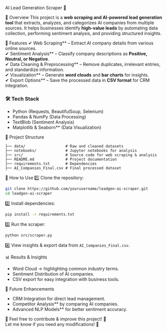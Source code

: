 AI Lead Generation Scraper 🚀 

📌 Overview
This project is a **web scraping and AI-powered lead generation tool** that extracts, analyzes, and categorizes AI companies from multiple sources. It helps businesses identify **high-value leads** by automating data collection, performing sentiment analysis, and providing structured insights.  

🔹 Features
✔ Web Scraping** – Extract AI company details from various online sources.  
✔ Sentiment Analysis** – Classify company descriptions as **Positive, Neutral, or Negative**.  
✔ Data Cleaning & Preprocessing** – Remove duplicates, irrelevant entries, and standardize information.  
✔ Visualization** – Generate **word clouds** and **bar charts** for insights.  
✔ Export Options** – Save the processed data in **CSV format** for CRM integration.  

### **🛠 Tech Stack**  
- Python (Requests, BeautifulSoup, Selenium)  
- Pandas & NumPy (Data Processing)  
- TextBlob (Sentiment Analysis)  
- Matplotlib & Seaborn** (Data Visualization)  

📂 Project Structure
```
├── data/                  # Raw and cleaned datasets  
├── notebooks/             # Jupyter notebooks for analysis  
├── src/                   # Source code for web scraping & analysis  
├── README.md              # Project documentation  
├── requirements.txt       # Dependencies  
├── AI_Companies_Final.csv # Final processed dataset  
```

📌 How to Use
1️⃣ Clone the repository:  
```bash
git clone https://github.com/yourusername/leadgen-ai-scraper.git
cd leadgen-ai-scraper
```  
2️⃣ Install dependencies:  
```bash
pip install -r requirements.txt
```  
3️⃣ Run the scraper:  
```bash
python src/scraper.py
```  
4️⃣ View insights & export data from `AI_Companies_Final.csv`.  

📊 Results & Insights
- Word Cloud -> highlighting common industry terms.  
- Sentiment Distribution of AI companies.  
- CSV export for easy integration with business tools.  

🚀 Future Enhancements
- CRM Integration for direct lead management.  
- Competitor Analysis** by comparing AI companies.  
- Advanced NLP Models** for better sentiment accuracy.  

📢 Feel free to contribute & improve this project! 🤝  
Let me know if you need any modifications! 🚀
